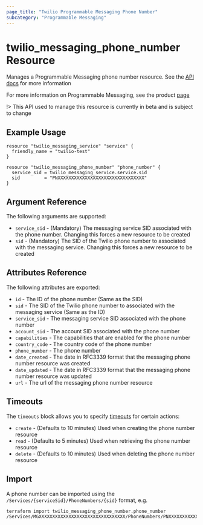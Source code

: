 ```yaml
---
page_title: "Twilio Programmable Messaging Phone Number"
subcategory: "Programmable Messaging"
---
```


# twilio_messaging_phone_number Resource

Manages a Programmable Messaging phone number resource. See the [API docs](https://www.twilio.com/docs/sms/services/api/phonenumber-resource) for more information

For more information on Programmable Messaging, see the product [page](https://www.twilio.com/messaging)

!> This API used to manage this resource is currently in beta and is subject to change

## Example Usage

```hcl
resource "twilio_messaging_service" "service" {
  friendly_name = "twilio-test"
}

resource "twilio_messaging_phone_number" "phone_number" {
  service_sid = twilio_messaging_service.service.sid
  sid         = "PNXXXXXXXXXXXXXXXXXXXXXXXXXXXXXXXX"
}
```

## Argument Reference

The following arguments are supported:

- `service_sid` - (Mandatory) The messaging service SID associated with the phone number. Changing this forces a new resource to be created
- `sid` - (Mandatory) The SID of the Twilio phone number to associated with the messaging service. Changing this forces a new resource to be created

## Attributes Reference

The following attributes are exported:

- `id` - The ID of the phone number (Same as the SID)
- `sid` - The SID of the Twilio phone number to associated with the messaging service (Same as the ID)
- `service_sid` - The messaging service SID associated with the phone number
- `account_sid` - The account SID associated with the phone number
- `capabilities` - The capabilities that are enabled for the phone number
- `country_code` - The country code of the phone number
- `phone_number` - The phone number
- `date_created` - The date in RFC3339 format that the messaging phone number resource was created
- `date_updated` - The date in RFC3339 format that the messaging phone number resource was updated
- `url` - The url of the messaging phone number resource

## Timeouts

The `timeouts` block allows you to specify [timeouts](https://www.terraform.io/docs/configuration/resources.html#timeouts) for certain actions:

- `create` - (Defaults to 10 minutes) Used when creating the phone number resource
- `read` - (Defaults to 5 minutes) Used when retrieving the phone number resource
- `delete` - (Defaults to 10 minutes) Used when deleting the phone number resource

## Import

A phone number can be imported using the `/Services/{serviceSid}/PhoneNumbers/{sid}` format, e.g.

```shell
terraform import twilio_messaging_phone_number.phone_number /Services/MGXXXXXXXXXXXXXXXXXXXXXXXXXXXXXXXX/PhoneNumbers/PNXXXXXXXXXXXXXXXXXXXXXXXXXXXXXXXX
```

